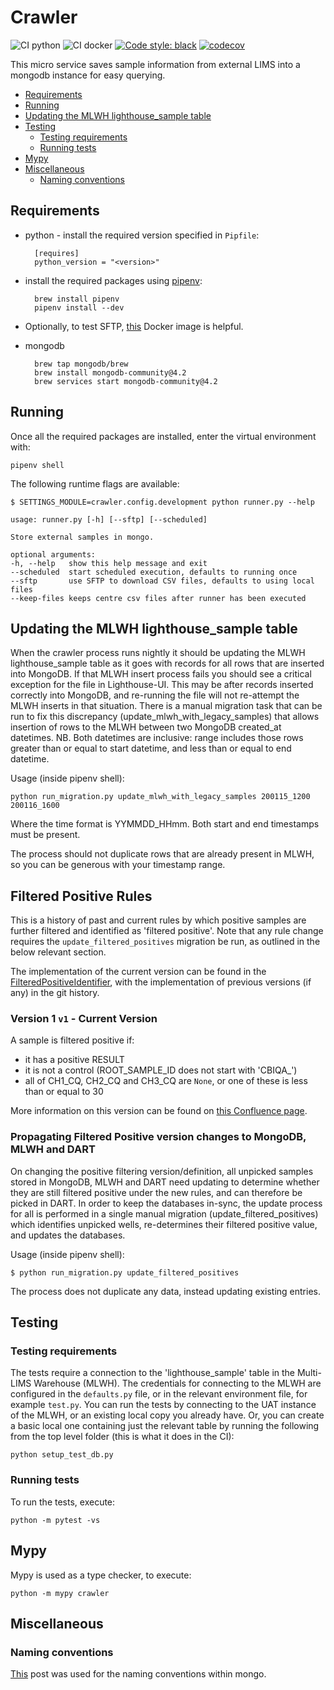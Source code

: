 # Crawler

![CI python](https://github.com/sanger/crawler/workflows/CI%20python/badge.svg?branch=develop)
![CI docker](https://github.com/sanger/crawler/workflows/CI%20docker/badge.svg?branch=develop)
[![Code style: black](https://img.shields.io/badge/code%20style-black-000000.svg)](https://github.com/psf/black)
[![codecov](https://codecov.io/gh/sanger/crawler/branch/develop/graph/badge.svg)](https://codecov.io/gh/sanger/crawler)

This micro service saves sample information from external LIMS into a mongodb instance for easy
querying.

<!-- toc -->

- [Requirements](#requirements)
- [Running](#running)
- [Updating the MLWH lighthouse_sample table](#updating-the-mlwh-lighthouse_sample-table)
- [Testing](#testing)
  - [Testing requirements](#testing-requirements)
  - [Running tests](#running-tests)
- [Mypy](#mypy)
- [Miscellaneous](#miscellaneous)
  - [Naming conventions](#naming-conventions)

<!-- tocstop -->

## Requirements

- python - install the required version specified in `Pipfile`:

        [requires]
        python_version = "<version>"

- install the required packages using [pipenv](https://github.com/pypa/pipenv):

        brew install pipenv
        pipenv install --dev

- Optionally, to test SFTP, [this](https://hub.docker.com/r/atmoz/sftp/) Docker image is helpful.

- mongodb

        brew tap mongodb/brew
        brew install mongodb-community@4.2
        brew services start mongodb-community@4.2

## Running

Once all the required packages are installed, enter the virtual environment with:

    pipenv shell

The following runtime flags are available:

    $ SETTINGS_MODULE=crawler.config.development python runner.py --help

    usage: runner.py [-h] [--sftp] [--scheduled]

    Store external samples in mongo.

    optional arguments:
    -h, --help   show this help message and exit
    --scheduled  start scheduled execution, defaults to running once
    --sftp       use SFTP to download CSV files, defaults to using local files
    --keep-files keeps centre csv files after runner has been executed

## Updating the MLWH lighthouse_sample table

When the crawler process runs nightly it should be updating the MLWH lighthouse_sample table as it goes with records for all rows that are inserted into MongoDB.
If that MLWH insert process fails you should see a critical exception for the file in Lighthouse-UI. This may be after records inserted correctly into MongoDB, and re-running the file will not re-attempt the MLWH inserts in that situation.
There is a manual migration task that can be run to fix this discrepancy (update_mlwh_with_legacy_samples) that allows insertion of rows to the MLWH between two MongoDB created_at datetimes.
NB. Both datetimes are inclusive: range includes those rows greater than or equal to start datetime, and less than or equal to end datetime.

Usage (inside pipenv shell):

    python run_migration.py update_mlwh_with_legacy_samples 200115_1200 200116_1600

Where the time format is YYMMDD_HHmm. Both start and end timestamps must be present.

The process should not duplicate rows that are already present in MLWH, so you can be generous with your timestamp range.

## Filtered Positive Rules

This is a history of past and current rules by which positive samples are further filtered and identified as 'filtered positive'. Note that any rule change requires the `update_filtered_positives` migration be run, as outlined in the below relevant section.

The implementation of the current version can be found in the [FilteredPositiveIdentifier](./crawler/filtered_positive_identifier.py), with the implementation of previous versions (if any) in the git history.

### Version 1 `v1` - **Current Version**

A sample is filtered positive if:
- it has a positive RESULT
- it is not a control (ROOT_SAMPLE_ID does not start with 'CBIQA_')
- all of CH1_CQ, CH2_CQ and CH3_CQ are `None`, or one of these is less than or equal to 30

More information on this version can be found on [this Confluence page](https://ssg-confluence.internal.sanger.ac.uk/display/PSDPUB/UAT+6th+October+2020).

### Propagating Filtered Positive version changes to MongoDB, MLWH and DART

On changing the positive filtering version/definition, all unpicked samples stored in MongoDB, MLWH and DART need updating to determine whether they are still filtered positive under the new rules, and can therefore be picked in DART.
In order to keep the databases in-sync, the update process for all is performed in a single manual migration (update_filtered_positives) which identifies unpicked wells, re-determines their filtered positive value, and updates the databases.

Usage (inside pipenv shell):

    $ python run_migration.py update_filtered_positives

The process does not duplicate any data, instead updating existing entries.

## Testing

### Testing requirements

The tests require a connection to the 'lighthouse_sample' table in the Multi-LIMS Warehouse (MLWH).
The credentials for connecting to the MLWH are configured in the `defaults.py` file, or in the
relevant environment file, for example `test.py`. You can run the tests by connecting to the UAT
instance of the MLWH, or an existing local copy you already have. Or, you can create a basic local
one containing just the relevant table by running the following from the top level folder (this is
what it does in the CI):

    python setup_test_db.py

### Running tests

To run the tests, execute:

    python -m pytest -vs

## Mypy

Mypy is used as a type checker, to execute:

    python -m mypy crawler

## Miscellaneous

### Naming conventions

[This](https://stackoverflow.com/a/45335909) post was used for the naming conventions within mongo.
